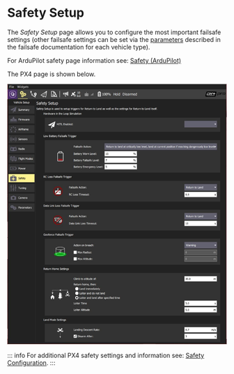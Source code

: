# Safety Setup

The _Safety Setup_ page allows you to configure the most important failsafe settings (other failsafe settings can be set via the [parameters](../SetupView/Parameters.md) described in the failsafe documentation for each vehicle type).

For ArduPilot safety page information see: [Safety (ArduPilot)](../SetupView/safety_ardupilot.md)

The PX4 page is shown below.

![Safety Setup - PX4](../../../assets/setup/px4_safety.jpg)

::: info
For additional PX4 safety settings and information see: [Safety Configuration](https://docs.px4.io/en/config/safety.html).
:::
